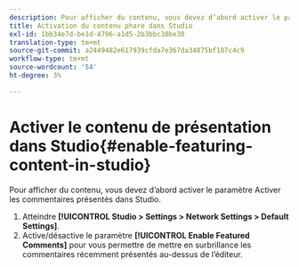 ```yaml
---
description: Pour afficher du contenu, vous devez d’abord activer le paramètre Activer les commentaires présentés dans Studio.
title: Activation du contenu phare dans Studio
exl-id: 1bb34e7d-be1d-4796-a1d5-2b3bbc38be30
translation-type: tm+mt
source-git-commit: a2449482e617939cfda7e367da34875bf187c4c9
workflow-type: tm+mt
source-wordcount: '54'
ht-degree: 3%

---
```


# Activer le contenu de présentation dans Studio{#enable-featuring-content-in-studio}

Pour afficher du contenu, vous devez d’abord activer le paramètre Activer les commentaires présentés dans Studio.

1. Atteindre **[!UICONTROL Studio > Settings > Network Settings > Default Settings]**.
1. Active/désactive le paramètre **[!UICONTROL Enable Featured Comments]** pour vous permettre de mettre en surbrillance les commentaires récemment présentés au-dessus de l’éditeur.
